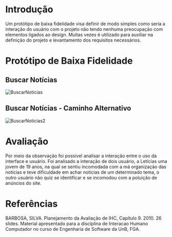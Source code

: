 # Introdução

Um protótipo de baixa fidelidade visa definir de modo simples como seria a interação do usuário com o projeto não tendo nenhuma preocupação com elementos ligados ao design. Muitas vezes é utilizado para auxiliar na definição do projeto e levantamento dos requisitos necessários.

# Protótipo de Baixa Fidelidade

## Buscar Notícias

![BuscarNoticias](https://i.imgur.com/61XaaVd.gifv)

## Buscar Notícias - Caminho Alternativo

![BuscarNoticias2](https://i.imgur.com/2d49KMU.gifv)

# Avaliação

Por meio da observação foi possivel analisar a interação entre o uso da interface e usuário.
Foi analisado a interação de dois usuário, a Letícias uma jovem de 19 anos, na qual se sentiu incomodada com a má organização das notícias e teve dificuldade em achar noticias de um determinado tema, o outro usuário não quiz se identificar e se incomodou com a poluição de anúncios do site.

# Referências

BARBOSA, SILVA. Planejamento da Avaliação de IHC, Capítulo 9. 2010. 26 slides. Material apresentado para a disciplina de Interacao Humano Computador no curso de Engenharia de Software da UnB, FGA.
